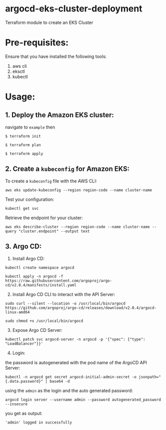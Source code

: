 # argocd-eks-cluster-deployment
Terraform module to create an EKS Cluster

# Pre-requisites:
Ensure that you have installed the following tools:
1. aws cli
2. eksctl
3. kubectl 
 
# Usage: 

## 1. Deploy the  Amazon EKS cluster:

navigate to `example` then

```shell
$ terraform init
```

```shell
$ terraform plan
```
```shell
$ terraform apply
```
## 2. Create a `kubeconfig` for Amazon EKS:

To create a `kubeconfig` file with the AWS CLI:

```shell
aws eks update-kubeconfig --region region-code --name cluster-name
```
Test your configuration:

```shell
kubectl get svc
```
Retrieve the endpoint for your cluster:

```shell
aws eks describe-cluster --region region-code --name cluster-name --query "cluster.endpoint" --output text
```

## 3. Argo CD:

1. Install Argo CD:

```shell
kubectl create namespace argocd
```

```shell
kubectl apply -n argocd -f https://raw.githubusercontent.com/argoproj/argo-cd/v2.0.4/manifests/install.yaml
```

2. Install Argo CD CLI to interact with the API Server:

```shell
sudo curl --silent --location -o /usr/local/bin/argocd https://github.com/argoproj/argo-cd/releases/download/v2.0.4/argocd-linux-amd64
```

```shell
sudo chmod +x /usr/local/bin/argocd
```
3. Expose Argo CD Server:

```shell
kubectl patch svc argocd-server -n argocd -p '{"spec": {"type": "LoadBalancer"}}'
```
4. Login:

the password is autogenerated with the pod name of the ArgoCD API Server:

```shell
kubectl -n argocd get secret argocd-initial-admin-secret -o jsonpath="{.data.password}" | base64 -d
```

using the `admin` as the login and the auto generated password:

```shell
argocd login server --username admin --password autogenerated_password --insecure
```
you get as output:

```shell
'admin' logged in successfully 
```

